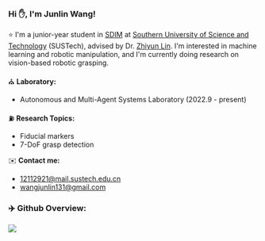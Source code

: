 ### Hi ✋, I'm Junlin Wang! 

⭐ I'm a junior-year student in [SDIM](https://sdim.sustech.edu.cn/) at [Southern University of Science and Technology](https://www.sustech.edu.cn/en/) (SUSTech), advised by Dr. [Zhiyun Lin](https://scholar.google.com/citations?user=ic9y2dIAAAAJ&hl=zh-CN&oi=ao). I'm interested in machine learning and robotic manipulation, and I'm currently doing research on vision-based robotic grasping.

⛪ **Laboratory:**
-  Autonomous and Multi-Agent Systems Laboratory (2022.9 - present)

⛽ **Research Topics:**
- Fiducial markers
- 7-DoF grasp detection

✉️ **Contact me:**
- 12112921@mail.sustech.edu.cn
- wangjunlin131@gmail.com

### ‍✈️ Github Overview:
 
[![](https://github-readme-stats.vercel.app/api/top-langs/?username=HenryWJL&layout=compact)](https://github.com/HenryWJL/github-readme-stats)



